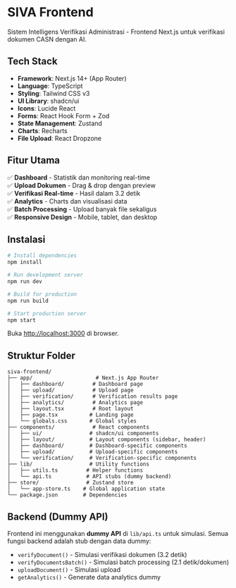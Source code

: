 # SIVA Frontend

Sistem Intelligens Verifikasi Administrasi - Frontend Next.js untuk verifikasi dokumen CASN dengan AI.

## Tech Stack

- **Framework**: Next.js 14+ (App Router)
- **Language**: TypeScript
- **Styling**: Tailwind CSS v3
- **UI Library**: shadcn/ui
- **Icons**: Lucide React
- **Forms**: React Hook Form + Zod
- **State Management**: Zustand
- **Charts**: Recharts
- **File Upload**: React Dropzone

## Fitur Utama

✅ **Dashboard** - Statistik dan monitoring real-time  
✅ **Upload Dokumen** - Drag & drop dengan preview  
✅ **Verifikasi Real-time** - Hasil dalam 3.2 detik  
✅ **Analytics** - Charts dan visualisasi data  
✅ **Batch Processing** - Upload banyak file sekaligus  
✅ **Responsive Design** - Mobile, tablet, dan desktop  

## Instalasi

```bash
# Install dependencies
npm install

# Run development server
npm run dev

# Build for production
npm run build

# Start production server
npm start
```

Buka [http://localhost:3000](http://localhost:3000) di browser.

## Struktur Folder

```
siva-frontend/
├── app/                    # Next.js App Router
│   ├── dashboard/         # Dashboard page
│   ├── upload/            # Upload page
│   ├── verification/      # Verification results page
│   ├── analytics/         # Analytics page
│   ├── layout.tsx         # Root layout
│   ├── page.tsx          # Landing page
│   └── globals.css       # Global styles
├── components/            # React components
│   ├── ui/               # shadcn/ui components
│   ├── layout/           # Layout components (sidebar, header)
│   ├── dashboard/        # Dashboard-specific components
│   ├── upload/           # Upload-specific components
│   └── verification/     # Verification-specific components
├── lib/                  # Utility functions
│   ├── utils.ts         # Helper functions
│   └── api.ts           # API stubs (dummy backend)
├── store/               # Zustand store
│   └── app-store.ts    # Global application state
└── package.json        # Dependencies
```

## Backend (Dummy API)

Frontend ini menggunakan **dummy API** di `lib/api.ts` untuk simulasi. Semua fungsi backend adalah stub dengan data dummy:

- `verifyDocument()` - Simulasi verifikasi dokumen (3.2 detik)
- `verifyDocumentsBatch()` - Simulasi batch processing (2.1 detik/dokumen)
- `uploadDocument()` - Simulasi upload
- `getAnalytics()` - Generate data analytics dummy
